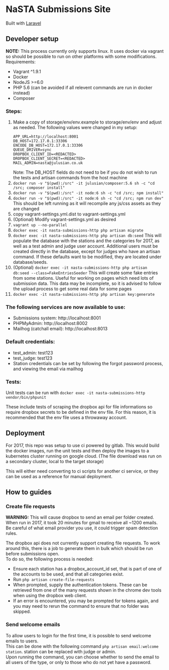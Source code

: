 # NaSTA Submissions Site
Built with <a href="https://github.com/laravel/framework">Laravel</a>

## Developer setup
__NOTE:__ This process currently only supports linux. It uses docker via vagrant so should be possible to run on other platforms with some modifications.
Requirements:
* Vagrant ^1.9.1
* Docker
* NodeJS >=6.0
* PHP 5.6 (can be avoided if all relevent commands are run in docker instead)
* Composer

### Steps:
1. Make a copy of storage/env/env.example to storage/env/env and adjust as needed. The following values were changed in my setup: 
    ```
    APP_URL=http://localhost:8001
    DB_HOST=172.17.0.1:33306
    ENCODE_DB_HOST=172.17.0.1:33306
    QUEUE_DRIVER=sync
    DROPBOX_CLIENT_ID=<REDACTED>
    DROPBOX_CLIENT_SECRET=<REDACTED>
    MAIL_ADMIN=nasta@julusian.co.uk
    ```
    Note: The DB_HOST fields do not need to be if you do not wish to run the tests and artisan commands from the host machine
1. ```docker run -v "$(pwd):/src" -it julusian/composer:5.6 sh -c "cd /src; composer install"```
1. ```docker run -v "$(pwd):/src" -it node:6 sh -c "cd /src; npm install"```
1. ```docker run -v "$(pwd):/src" -it node:6 sh -c "cd /src; npm run dev"``` This should be left running as it will recompile any js/css assets as they are changed
1. copy vagrant-settings.yml.dist to vagrant-settings.yml
1. (Optional) Modify vagrant-settings.yml as desired
1. ```vagrant up --no-parallel```
1. ```docker exec -it nasta-submissions-http php artisan migrate```
1. ```docker exec -it nasta-submissions-http php artisan db:seed``` This will populate the database with the stations and the categories for 2017, as well as a test admin and judge user account. Additional users must be created directly in the database, except for judges who have an artisan command. If these defaults want to be modified, they are located under database/seeds.
1. (Optional) ```docker exec -it nasta-submissions-http php artisan db:seed --class=FakeEntriesSeeder``` This will create some fake entries from some stations. Useful for working on pages which need lots of submission data. This data may be incomplete, so it is advised to follow the upload process to get some real data for some pages
1. ```docker exec -it nasta-submissions-http php artisan key:generate```

### The following services are now available to use:
* Submissions system: http://localhost:8001
* PHPMyAdmin: http://localhost:8002
* Mailhog (catchall email): http://localhost:8013

### Default credentials:
* test_admin: test123
* test_judge: test123
* Station credentials can be set by following the forgot password process, and viewing the email via mailhog

### Tests:
Unit tests can be run with ```docker exec -it nasta-submissions-http vendor/bin/phpunit```

These include tests of scraping the dropbox api for file informations so require dropbox secrets to be defined in the env file. For this reason, it is recommended that the env file uses a throwaway account.

## Deployment
For 2017, this repo was setup to use ci powered by gitlab. This would build the docker images, run the unit tests and then deploy the images to a kubernetes cluster running on google cloud. (The file download was run on a secondary cluster, local to the target storage)

This will either need converting to ci scripts for another ci service, or they can be used as a reference for manual deployment.

## How to guides
### Create file requests
__WARNING:__ This will cause dropbox to send an email per folder created. When run in 2017, it took 20 minutes for gmail to receive all ~1200 emails. Be careful of what email provider you use, it could trigger spam detection rules.

The dropbox api does not currently support creating file requests. To work around this, there is a job to generate them in bulk which should be run before submissions open.   
To do so, the following process is needed:
 * Ensure each station has a dropbox_account_id set, that is part of one of the accounts to be used, and that all categories exist.
 * Run ```php artisan create-file-requests```
 * When prompted, supply the authentication tokens. These can be retrieved from one of the many requests shown in the chrome dev tools when using the dropbox web client.
 * If an error is encountered, you may be prompted for tokens again, and you may need to rerun the command to ensure that no folder was skipped.

### Send welcome emails
To allow users to login for the first time, it is possible to send welcome emails to users.   
This can be done with the following command ```php artisan email:welcome station```. station can be replaced with judge or admin.   
Upon running the command, you can choose whether to send the email to all users of the type, or only to those who do not yet have a password.
